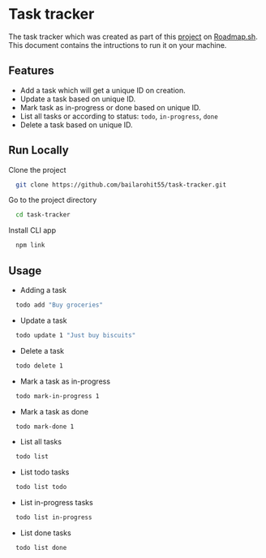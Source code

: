 # Task tracker

The task tracker which was created as part of this [project](https://roadmap.sh/projects/task-tracker) on [Roadmap.sh](https://roadmap.sh).
This document contains the intructions to run it on your machine.

## Features
- Add a task which will get a unique ID on creation.
- Update a task based on unique ID.
- Mark task as in-progress or done based on unique ID.
- List all tasks or according to status: `todo`, `in-progress`, `done`
- Delete a task based on unique ID.


## Run Locally

Clone the project

```bash
  git clone https://github.com/bailarohit55/task-tracker.git
```

Go to the project directory

```bash
  cd task-tracker
```

Install CLI app

```bash
  npm link
```


## Usage

- Adding a task

```bash
  todo add "Buy groceries"
```

- Update a task

```bash
  todo update 1 "Just buy biscuits"
```

- Delete a task

```bash
  todo delete 1
```

- Mark a task as in-progress

```bash
  todo mark-in-progress 1
```

- Mark a task as done

```bash
  todo mark-done 1
```

- List all tasks

```bash
  todo list
```

- List todo tasks

```bash
  todo list todo
```

- List in-progress tasks

```bash
  todo list in-progress
```

- List done tasks

```bash
  todo list done
```
